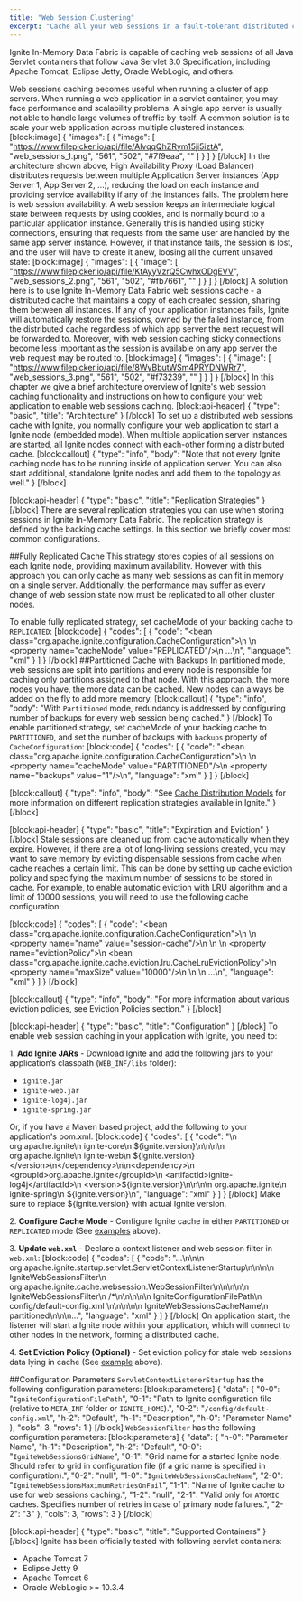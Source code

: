 ```yaml
---
title: "Web Session Clustering"
excerpt: "Cache all your web sessions in a fault-tolerant distributed cache."
---
```

Ignite In-Memory Data Fabric is capable of caching web sessions of all Java Servlet containers that follow Java Servlet 3.0 Specification, including Apache Tomcat, Eclipse Jetty, Oracle WebLogic, and others.

Web sessions caching becomes useful when running a cluster of app servers. When running a web application in a servlet container, you may face performance and scalability problems. A single app server is usually not able to handle large volumes of traffic by itself. A common solution is to scale your web application across multiple clustered instances:
[block:image]
{
  "images": [
    {
      "image": [
        "https://www.filepicker.io/api/file/AlvqqQhZRym15ji5iztA",
        "web_sessions_1.png",
        "561",
        "502",
        "#7f9eaa",
        ""
      ]
    }
  ]
}
[/block]
In the architecture shown above, High Availability Proxy (Load Balancer) distributes requests between multiple Application Server instances (App Server 1, App Server 2, ...), reducing the load on each instance and providing service availability if any of the instances fails. The problem here is web session availability. A web session keeps an intermediate logical state between requests by using cookies, and is normally bound to a particular application instance. Generally this is handled using sticky connections, ensuring that requests from the same user are handled by the same app server instance. However, if that instance fails, the session is lost, and the user will have to create it anew, loosing all the current unsaved state:
[block:image]
{
  "images": [
    {
      "image": [
        "https://www.filepicker.io/api/file/KtAyyVzrQ5CwhxODgEVV",
        "web_sessions_2.png",
        "561",
        "502",
        "#fb7661",
        ""
      ]
    }
  ]
}
[/block]
A solution here is to use Ignite In-Memory Data Fabric web sessions cache - a distributed cache that maintains a copy of each created session, sharing them between all instances. If any of your application instances fails, Ignite will automatically restore the sessions, owned by the failed instance, from the distributed cache regardless of which app server the next request will be forwarded to. Moreover, with web session caching sticky connections become less important as the session is available on any app server the web request may be routed to.
[block:image]
{
  "images": [
    {
      "image": [
        "https://www.filepicker.io/api/file/8WyBbutWSm4PRYDNWRr7",
        "web_sessions_3.png",
        "561",
        "502",
        "#f73239",
        ""
      ]
    }
  ]
}
[/block]
In this chapter we give a brief architecture overview of Ignite's web session caching functionality and instructions on how to configure your web application to enable web sessions caching.
[block:api-header]
{
  "type": "basic",
  "title": "Architecture"
}
[/block]
To set up a distributed web sessions cache with Ignite, you normally configure your web application to start a Ignite node (embedded mode). When multiple application server instances are started, all Ignite nodes connect with each-other forming a distributed cache.
[block:callout]
{
  "type": "info",
  "body": "Note that not every Ignite caching node has to be running inside of application server. You can also start additional, standalone Ignite nodes and add them to the topology as well."
}
[/block]

[block:api-header]
{
  "type": "basic",
  "title": "Replication Strategies"
}
[/block]
There are several replication strategies you can use when storing sessions in Ignite In-Memory Data Fabric. The replication strategy is defined by the backing cache settings. In this section we briefly cover most common configurations.

##Fully Replicated Cache
This strategy stores copies of all sessions on each Ignite node, providing maximum availability. However with this approach you can only cache as many web sessions as can fit in memory on a single server. Additionally, the performance may suffer as every change of web session state now must be replicated to all other cluster nodes.

To enable fully replicated strategy, set cacheMode of your backing cache to `REPLICATED`:
[block:code]
{
  "codes": [
    {
      "code": "<bean class=\"org.apache.ignite.configuration.CacheConfiguration\">\n    <!-- Cache mode. -->\n    <property name=\"cacheMode\" value=\"REPLICATED\"/>\n    ...\n</bean>",
      "language": "xml"
    }
  ]
}
[/block]
##Partitioned Cache with Backups
In partitioned mode, web sessions are split into partitions and every node is responsible for caching only partitions assigned to that node. With this approach, the more nodes you have, the more data can be cached. New nodes can always be added on the fly to add more memory.
[block:callout]
{
  "type": "info",
  "body": "With `Partitioned` mode, redundancy is addressed by configuring number of backups for every web session being cached."
}
[/block]
To enable partitioned strategy, set cacheMode of your backing cache to `PARTITIONED`, and set the number of backups with `backups` property of `CacheConfiguration`:
[block:code]
{
  "codes": [
    {
      "code": "<bean class=\"org.apache.ignite.configuration.CacheConfiguration\">\n    <!-- Cache mode. -->\n    <property name=\"cacheMode\" value=\"PARTITIONED\"/>\n    <property name=\"backups\" value=\"1\"/>\n</bean>",
      "language": "xml"
    }
  ]
}
[/block]

[block:callout]
{
  "type": "info",
  "body": "See [Cache Distribution Models](doc:cache-modes) for more information on different replication strategies available in Ignite."
}
[/block]

[block:api-header]
{
  "type": "basic",
  "title": "Expiration and Eviction"
}
[/block]
Stale sessions are cleaned up from cache automatically when they expire. However, if there are a lot of long-living sessions created, you may want to save memory by evicting dispensable sessions from cache when cache reaches a certain limit. This can be done by setting up cache eviction policy and specifying the maximum number of sessions to be stored in cache. For example, to enable automatic eviction with LRU algorithm and a limit of 10000 sessions, you will need to use the following cache configuration:

[block:code]
{
  "codes": [
    {
      "code": "<bean class=\"org.apache.ignite.configuration.CacheConfiguration\">\n    <!-- Cache name. -->\n    <property name=\"name\" value=\"session-cache\"/>\n \n    <!-- Set up LRU eviction policy with 10000 sessions limit. -->\n    <property name=\"evictionPolicy\">\n        <bean class=\"org.apache.ignite.cache.eviction.lru.CacheLruEvictionPolicy\">\n            <property name=\"maxSize\" value=\"10000\"/>\n        </bean>\n    </property>\n    ...\n</bean>",
      "language": "xml"
    }
  ]
}
[/block]

[block:callout]
{
  "type": "info",
  "body": "For more information about various eviction policies, see Eviction Policies section."
}
[/block]

[block:api-header]
{
  "type": "basic",
  "title": "Configuration"
}
[/block]
To enable web session caching in your application with Ignite, you need to:

1\. **Add Ignite JARs** - Download Ignite and add the following jars to your application’s classpath (`WEB_INF/libs` folder):
  * `ignite.jar`
  * `ignite-web.jar`
  * `ignite-log4j.jar`
  * `ignite-spring.jar`

Or, if you have a Maven based project, add the following to your application's pom.xml.
[block:code]
{
  "codes": [
    {
      "code": "<dependency>\n      <groupId>org.apache.ignite</groupId>\n      <artifactId>ignite-core</artifactId>\n      <version> ${ignite.version}</version>\n</dependency>\n\n<dependency>\n    <groupId>org.apache.ignite</groupId>\n    <artifactId>ignite-web</artifactId>\n    <version> ${ignite.version}</version>\n</dependency>\n\n<dependency>\n    <groupId>org.apache.ignite</groupId>\n    <artifactId>ignite-log4j</artifactId>\n    <version>${ignite.version}</version>\n</dependency>\n\n<dependency>\n    <groupId>org.apache.ignite</groupId>\n    <artifactId>ignite-spring</artifactId>\n    <version>${ignite.version}</version>\n</dependency>",
      "language": "xml"
    }
  ]
}
[/block]
Make sure to replace ${ignite.version} with actual Ignite version.

2\. **Configure Cache Mode** - Configure Ignite cache in either `PARTITIONED` or `REPLICATED` mode (See [examples](#replication-strategies) above).

3\. **Update `web.xml`** - Declare a context listener and web session filter in `web.xml`:
[block:code]
{
  "codes": [
    {
      "code": "...\n\n<listener>\n   <listener-class>org.apache.ignite.startup.servlet.ServletContextListenerStartup</listener-class>\n</listener>\n\n<filter>\n   <filter-name>IgniteWebSessionsFilter</filter-name>\n   <filter-class>org.apache.ignite.cache.websession.WebSessionFilter</filter-class>\n</filter>\n\n<!-- You can also specify a custom URL pattern. -->\n<filter-mapping>\n   <filter-name>IgniteWebSessionsFilter</filter-name>\n   <url-pattern>/*</url-pattern>\n</filter-mapping>\n\n<!-- Specify Ignite configuration (relative to META-INF folder or Ignite_HOME). -->\n<context-param>\n   <param-name>IgniteConfigurationFilePath</param-name>\n   <param-value>config/default-config.xml </param-value>\n</context-param>\n\n<!-- Specify the name of Ignite cache for web sessions. -->\n<context-param>\n   <param-name>IgniteWebSessionsCacheName</param-name>\n   <param-value>partitioned</param-value>\n</context-param>\n\n...",
      "language": "xml"
    }
  ]
}
[/block]
On application start, the listener will start a Ignite node within your application, which will connect to other nodes in the network, forming a distributed cache.

4\. **Set Eviction Policy (Optional)** - Set eviction policy for stale web sessions data lying in cache (See [example](#expiration-and-eviction) above).

##Configuration Parameters
`ServletContextListenerStartup` has the following configuration parameters:
[block:parameters]
{
  "data": {
    "0-0": "`IgniteConfigurationFilePath`",
    "0-1": "Path to Ignite configuration file (relative to `META_INF` folder or `IGNITE_HOME`).",
    "0-2": "`/config/default-config.xml`",
    "h-2": "Default",
    "h-1": "Description",
    "h-0": "Parameter Name"
  },
  "cols": 3,
  "rows": 1
}
[/block]
`WebSessionFilter` has the following configuration parameters:
[block:parameters]
{
  "data": {
    "h-0": "Parameter Name",
    "h-1": "Description",
    "h-2": "Default",
    "0-0": "`IgniteWebSessionsGridName`",
    "0-1": "Grid name for a started Ignite node. Should refer to grid in configuration file (if a grid name is specified in configuration).",
    "0-2": "null",
    "1-0": "`IgniteWebSessionsCacheName`",
    "2-0": "`IgniteWebSessionsMaximumRetriesOnFail`",
    "1-1": "Name of Ignite cache to use for web sessions caching.",
    "1-2": "null",
    "2-1": "Valid only for `ATOMIC` caches. Specifies number of retries in case of primary node failures.",
    "2-2": "3"
  },
  "cols": 3,
  "rows": 3
}
[/block]

[block:api-header]
{
  "type": "basic",
  "title": "Supported Containers"
}
[/block]
Ignite has been officially tested with following servlet containers:
  * Apache Tomcat 7
  * Eclipse Jetty 9
  * Apache Tomcat 6
  * Oracle WebLogic >= 10.3.4